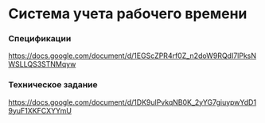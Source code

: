 # Система учета рабочего времени

### Спецификации
https://docs.google.com/document/d/1EGScZPR4rf0Z_n2doW9RQdI7lPksNWSLLQS3STNMqyw

### Техническое задание
https://docs.google.com/document/d/1DK9ulPvkqNB0K_2yYG7giuypwYdD19yuF1XKFCXYYmU
